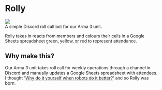 # Rolly
![](https://i.imgur.com/cBICoXg.png)  
A simple Discord roll call bot for our Arma 3 unit.

Rolly takes in reacts from members and colours their cells in a Google Sheets spreadsheet green, yellow, or red to represent attendance.

## Why make this?
Our Arma 3 unit takes roll call for weekly operations through a channel in Discord and manually updates a Google Sheets spreadsheet with attendees.
I thought '[Why do it yourself when robots do it better?](https://youtu.be/byAZmFIJ1OM?t=11)' and so Rolly was born.
